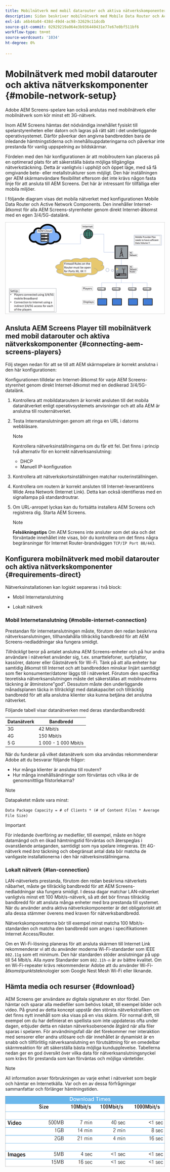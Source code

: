 ```yaml
---
title: Mobilnätverk med mobil datarouter och aktiva nätverkskomponenter
description: Sidan beskriver mobilnätverk med Mobile Data Router och Active Network Components
exl-id: a6b44a04-438d-49d4-ac98-32629c11dcdb
source-git-commit: 02929219a064e3b936440431e77e67e0bf511bf6
workflow-type: tm+mt
source-wordcount: '1034'
ht-degree: 0%

---
```


# Mobilnätverk med mobil datarouter och aktiva nätverkskomponenter {#mobile-network-setup}

Adobe AEM Screens-spelare kan också anslutas med mobilnätverk eller mobilnätverk som kör minst ett 3G-nätverk.

Inom AEM Screens hämtas det nödvändiga innehållet fysiskt till spelarstyrenheten eller datorn och lagras på rätt sätt i det underliggande operativsystemet. Därför påverkar den angivna bandbredden bara de inledande hämtningstiderna och innehållsuppdateringarna och påverkar inte prestanda för vanlig uppspelning av bildskärmar.

Fördelen med den här konfigurationen är att mobilroutern kan placeras på en optimerad plats för att säkerställa bästa möjliga tillgängliga nätverkstäckning. Detta är vanligtvis i upphöjt och öppet läge, med så få omgivande bete- eller metallstrukturer som möjligt.
Den här inställningen ger AEM skärmanvändare flexibilitet eftersom det inte krävs någon fasta linje för att ansluta till AEM Screens. Det här är intressant för tillfälliga eller mobila miljöer.

I följande diagram visas det mobila nätverket med konfigurationen Mobile Data Router och Active Network Components. Den innehåller Internet-åtkomst för alla AEM Screens-styrenheter genom direkt Internet-åtkomst med en egen 3/4/5G-datalänk.

![](/help/using/assets/mobile-network-1.png)

## Ansluta AEM Screens Player till mobilnätverk med mobil datarouter och aktiva nätverkskomponenter {#connecting-aem-screens-players}

Följ stegen nedan för att se till att AEM skärmspelare är korrekt anslutna i den här konfigurationen:

Konfigurationen tilldelar en Internet-åtkomst för varje AEM Screens-styrenhet genom direkt Internet-åtkomst med en dedikerad 3/4/5G-datalänk.

1. Kontrollera att mobildataroutern är korrekt ansluten till det mobila datanätverket enligt operativsystemets anvisningar och att alla AEM är anslutna till routernätverket.
1. Testa Internetanslutningen genom att ringa en URL i datorns webbläsare.

   >[!NOTE]
   >Kontrollera nätverksinställningarna om du får ett fel. Det finns i princip två alternativ för en korrekt nätverksanslutning:
   >* DHCP
   >* Manuell IP-konfiguration

1. Kontrollera att nätverkskortsinställningen matchar routerinställningen.

1. Kontrollera om routern är korrekt ansluten till Internet-leverantörens Wide Area Network (Internet Link). Detta kan också identifieras med en signallampa på standardroutrar.
1. Om URL-anropet lyckas kan du fortsätta installera AEM Screens och registrera dig. Starta AEM Screens.

   >[!NOTE]
   >**Felsökningstips**
   >Om AEM Screens inte ansluter som det ska och det förväntade innehållet inte visas, bör du kontrollera om det finns några begränsningar för Internet Router-brandväggen `TCP/IP Port 80/443`.


## Konfigurera mobilnätverk med mobil datarouter och aktiva nätverkskomponenter {#requirements-direct}

Nätverksinstallationen kan logiskt separeras i två block:

* Mobil Internetanslutning

* Lokalt nätverk

### Mobil Internetanslutning {#mobile-internet-connection}

Prestandan för internetanslutningen måste, förutom den redan beskrivna nätverksanslutningen, tillhandahålla tillräcklig bandbredd för att AEM Screens-nedladdningar ska fungera smidigt.

*Tillräckligt* beror på antalet anslutna AEM Screens-enheter och på hur andra användare i nätverket använder sig, t.ex. smarttelefoner, surfplattor, kassörer, datorer eller Gästnätverk för Wi-Fi.
Tänk på att alla enheter har samtidig åtkomst till Internet och att bandbredden minskar linjärt samtidigt som fler konsumenter/datorer läggs till i nätverket.
Förutom den specifika teoretiska nätverksanslutningen måste det säkerställas att mobilrouterns täckning är åtminstone&quot;god&quot;. Dessutom måste den underliggande månadsplanen täcka in tillräckligt med datakapacitet och tillräcklig bandbredd för att alla anslutna klienter ska kunna betjäna det anslutna nätverket.

Följande tabell visar datanätverken med deras standardbandbredd:

| Datanätverk | Bandbredd |
|--- |--- |
| 3G | 42 Mbit/s |
| 4G | 150 Mbit/s |
| 5 G | 1 000 - 1 000 Mbit/s |

När du funderar på vilket datanätverk som ska användas rekommenderar Adobe att du besvarar följande frågor:

* Hur många klienter är anslutna till routern?
* Hur många innehållsändringar som förväntas och vilka är de genomsnittliga filstorlekarna?

>[!NOTE]
>
>Datapaketet måste vara minst:
>
>`Data Package Capacity = # of Clients * (# of Content Files * Average File Size)`

>[!IMPORTANT]
>
>För inledande överföring av mediefiler, till exempel, måste en högre datamängd och en ökad hämtningstid förväntas och återspeglas i ovanstående antaganden, samtidigt som nya spelare integreras. Ett 4G-nätverk med *bra* täckning och obegränsat antal data bör matcha de vanligaste installationerna i den här nätverksinställningarna.


### Lokalt nätverk {#lan-connection}

LAN-nätverkets prestanda, förutom den redan beskrivna nätverkets nåbarhet, måste ge tillräcklig bandbredd för att AEM Screens-nedladdningar ska fungera smidigt. I dessa dagar matchar LAN-nätverket vanligtvis minst ett 100 Mbit/s-nätverk, så att det bör finnas tillräcklig bandbredd för att ansluta många enheter med bra prestanda till systemet. När du använder andra aktiva nätverkskomponenter är det obligatoriskt att alla dessa stämmer överens med kraven för nätverksbandbredd.

Nätverkskomponenterna bör till exempel minst matcha 100 Mbit/s-standarden och matcha den bandbredd som anges i specifikationen Internet Access/Router.

Om en Wi-Fi-lösning planeras för att ansluta skärmen till Internet Link rekommenderar vi att du använder moderna Wi-Fi-standarder som IEEE `802.11g` som ett minimum. Den här standarden stöder anslutningar på upp till 54 Mbit/s. Alla *nyare* Standarder som `802.11h-n` är av bättre kvalitet. Om en Wi-Fi-repeater krävs rekommenderar Adobe att du använder Wi-Fi-åtkomstpunktsteknologier som Google Nest Mesh Wi-Fi eller liknande.

## Hämta media och resurser {#download}

AEM Screens ger användare av digitala signaturer en stor fördel. Den hämtar och sparar alla mediefiler som behövs lokalt, till exempel bilder och video. På grund av detta koncept uppstår den största nätverkstrafiken om det finns nytt innehåll som ska visas på en viss skärm.
För normal drift, till exempel om du har definierat en spellista som inte uppdateras ofta under dagen, erbjuder detta en nästan nätverksoberoende åtgärd när alla filer sparas i spelaren.
För användningsfall där det förekommer mer interaktion med sensorer eller andra utlösare och där innehållet är dynamiskt är en snabb och tillförlitlig nätverksanslutning en förutsättning för en omedelbar skärmreaktion för att säkerställa bästa möjliga kundupplevelse.
Tabellerna nedan ger en god översikt över vilka data för nätverksanslutningsnyckel som krävs för prestanda som kan förväntas och möjliga väntetider.

>[!NOTE]
>
>All information avser förbrukningen av varje enhet i nätverket som begär och hämtar en Internetkälla. Var och en av dessa förfrågningar sammanfattar och förlänger hämtningstiden.

![](/help/using/assets/mobile-router-download.png)
